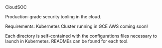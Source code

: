CloudSOC

Production-grade security tooling in the cloud.

Requirements:
Kubernetes Cluster running in GCE
AWS coming soon!

Each directory is self-contained with the configurations files necessary to launch in Kubernetes. READMEs can be found for each tool.

